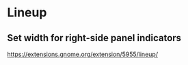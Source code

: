 # Lineup

## Set width for right-side panel indicators

https://extensions.gnome.org/extension/5955/lineup/
